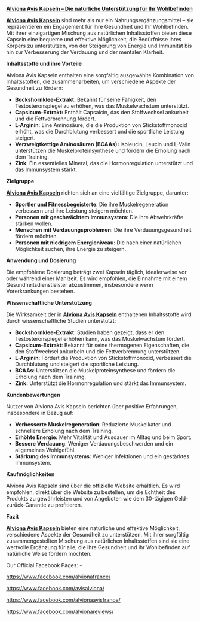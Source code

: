 <p><strong><a href="https://www.facebook.com/avisalviona/">Alviona Avis Kapseln &ndash; Die nat&uuml;rliche Unterst&uuml;tzung f&uuml;r Ihr Wohlbefinden</a></strong></p>
<p><strong><a href="https://www.facebook.com/avisalviona/">Alviona Avis Kapseln</a></strong> sind mehr als nur ein Nahrungserg&auml;nzungsmittel &ndash; sie repr&auml;sentieren ein Engagement f&uuml;r Ihre Gesundheit und Ihr Wohlbefinden. Mit ihrer einzigartigen Mischung aus nat&uuml;rlichen Inhaltsstoffen bieten diese Kapseln eine bequeme und effektive M&ouml;glichkeit, die Bed&uuml;rfnisse Ihres K&ouml;rpers zu unterst&uuml;tzen, von der Steigerung von Energie und Immunit&auml;t bis hin zur Verbesserung der Verdauung und der mentalen Klarheit.</p>
<p><strong>Inhaltsstoffe und ihre Vorteile</strong></p>
<p>Alviona Avis Kapseln enthalten eine sorgf&auml;ltig ausgew&auml;hlte Kombination von Inhaltsstoffen, die zusammenarbeiten, um verschiedene Aspekte der Gesundheit zu f&ouml;rdern:</p>
<ul>
<li><strong>Bockshornklee-Extrakt</strong>: Bekannt f&uuml;r seine F&auml;higkeit, den Testosteronspiegel zu erh&ouml;hen, was das Muskelwachstum unterst&uuml;tzt.</li>
<li><strong>Capsicum-Extrakt:</strong> Enth&auml;lt Capsaicin, das den Stoffwechsel ankurbelt und die Fettverbrennung f&ouml;rdert.</li>
<li><strong>L-Arginin</strong>: Eine Aminos&auml;ure, die die Produktion von Stickstoffmonoxid erh&ouml;ht, was die Durchblutung verbessert und die sportliche Leistung steigert.</li>
<li><strong>Verzweigtkettige Aminos&auml;uren (BCAAs):</strong> Isoleucin, Leucin und L-Valin unterst&uuml;tzen die Muskelproteinsynthese und f&ouml;rdern die Erholung nach dem Training.</li>
<li><strong>Zink</strong>: Ein essentielles Mineral, das die Hormonregulation unterst&uuml;tzt und das Immunsystem st&auml;rkt.</li>
</ul>
<p><strong>Zielgruppe</strong></p>
<p><strong><a href="https://www.facebook.com/alvionafrance/">Alviona Avis Kapseln</a></strong> richten sich an eine vielf&auml;ltige Zielgruppe, darunter:</p>
<ul>
<li><strong>Sportler und Fitnessbegeisterte</strong>: Die ihre Muskelregeneration verbessern und ihre Leistung steigern m&ouml;chten.</li>
<li><strong>Personen mit geschw&auml;chtem Immunsystem</strong>: Die ihre Abwehrkr&auml;fte st&auml;rken wollen.</li>
<li><strong>Menschen mit Verdauungsproblemen</strong>: Die ihre Verdauungsgesundheit f&ouml;rdern m&ouml;chten.</li>
<li><strong>Personen mit niedrigem Energieniveau</strong>: Die nach einer nat&uuml;rlichen M&ouml;glichkeit suchen, ihre Energie zu steigern.</li>
</ul>
<p><strong>Anwendung und Dosierung</strong></p>
<p>Die empfohlene Dosierung betr&auml;gt zwei Kapseln t&auml;glich, idealerweise vor oder w&auml;hrend einer Mahlzeit. Es wird empfohlen, die Einnahme mit einem Gesundheitsdienstleister abzustimmen, insbesondere wenn Vorerkrankungen bestehen.</p>
<p><strong>Wissenschaftliche Unterst&uuml;tzung</strong></p>
<p>Die Wirksamkeit der in <strong><a href="https://www.facebook.com/alvionafrance/">Alviona Avis Kapseln</a></strong> enthaltenen Inhaltsstoffe wird durch wissenschaftliche Studien unterst&uuml;tzt:</p>
<ul>
<li><strong>Bockshornklee-Extrakt</strong>: Studien haben gezeigt, dass er den Testosteronspiegel erh&ouml;hen kann, was das Muskelwachstum f&ouml;rdert.</li>
<li><strong>Capsicum-Extrakt</strong>: Bekannt f&uuml;r seine thermogenen Eigenschaften, die den Stoffwechsel ankurbeln und die Fettverbrennung unterst&uuml;tzen.</li>
<li><strong>L-Arginin</strong>: F&ouml;rdert die Produktion von Stickstoffmonoxid, verbessert die Durchblutung und steigert die sportliche Leistung.</li>
<li><strong>BCAAs</strong>: Unterst&uuml;tzen die Muskelproteinsynthese und f&ouml;rdern die Erholung nach dem Training.</li>
<li><strong>Zink:</strong> Unterst&uuml;tzt die Hormonregulation und st&auml;rkt das Immunsystem.</li>
</ul>
<p><strong>Kundenbewertungen</strong></p>
<p>Nutzer von Alviona Avis Kapseln berichten &uuml;ber positive Erfahrungen, insbesondere in Bezug auf:</p>
<ul>
<li><strong>Verbesserte Muskelregeneration</strong>: Reduzierte Muskelkater und schnellere Erholung nach dem Training.</li>
<li><strong>Erh&ouml;hte Energie:</strong> Mehr Vitalit&auml;t und Ausdauer im Alltag und beim Sport.</li>
<li><strong>Bessere Verdauung</strong>: Weniger Verdauungsbeschwerden und ein allgemeines Wohlgef&uuml;hl.</li>
<li><strong>St&auml;rkung des Immunsystems</strong>: Weniger Infektionen und ein gest&auml;rktes Immunsystem.</li>
</ul>
<p><strong>Kaufm&ouml;glichkeiten</strong></p>
<p>Alviona Avis Kapseln sind &uuml;ber die offizielle Website erh&auml;ltlich. Es wird empfohlen, direkt &uuml;ber die Website zu bestellen, um die Echtheit des Produkts zu gew&auml;hrleisten und von Angeboten wie dem 30-t&auml;gigen Geld-zur&uuml;ck-Garantie zu profitieren.</p>
<p><strong>Fazit</strong></p>
<p><strong><a href="https://www.facebook.com/alvionafrance/">Alviona Avis Kapseln</a></strong> bieten eine nat&uuml;rliche und effektive M&ouml;glichkeit, verschiedene Aspekte der Gesundheit zu unterst&uuml;tzen. Mit ihrer sorgf&auml;ltig zusammengestellten Mischung aus nat&uuml;rlichen Inhaltsstoffen sind sie eine wertvolle Erg&auml;nzung f&uuml;r alle, die ihre Gesundheit und ihr Wohlbefinden auf nat&uuml;rliche Weise f&ouml;rdern m&ouml;chten.</p>

Our Official Facebook Pages: -

https://www.facebook.com/alvionafrance/

https://www.facebook.com/avisalviona/

https://www.facebook.com/alvionaavisfrance/

https://www.facebook.com/alvionareviews/
